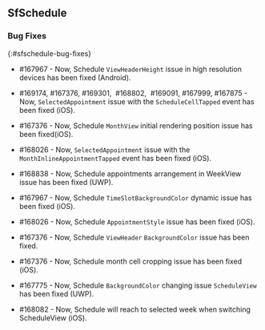 ## SfSchedule

### Bug Fixes
{:#sfschedule-bug-fixes}

* \#167967  - Now, Schedule `ViewHeaderHeight` issue in high resolution devices has been fixed (Android).

* \#169174, \#167376, \#169301,  \#168802,  \#169091, \#167999, \#167875 - Now, `SelectedAppointment` issue with the `ScheduleCellTapped` event has been fixed (iOS).

* \#167376  - Now, Schedule `MonthView` initial rendering position issue has been fixed(iOS).

* \#168026  - Now, `SelectedAppointment` issue with the `MonthInlineAppointmentTapped` event has been fixed (iOS).

* \#168838  - Now, Schedule appointments arrangement in WeekView issue has been fixed (UWP).

* \#167967  - Now, Schedule `TimeSlotBackgroundColor` dynamic issue has been fixed (iOS).

* \#168026  - Now, Schedule `AppointmentStyle` issue has been fixed (iOS).

* \#167376  - Now, Schedule `ViewHeader` `BackgroundColor` issue has been fixed.

* \#167376  - Now, Schedule month cell cropping issue has been fixed (iOS).

* \#167775  - Now, Schedule `BackgroundColor` changing issue `ScheduleView` has been fixed (UWP).

* \#168082  - Now, Schedule will reach to selected week when switching ScheduleView (iOS).

